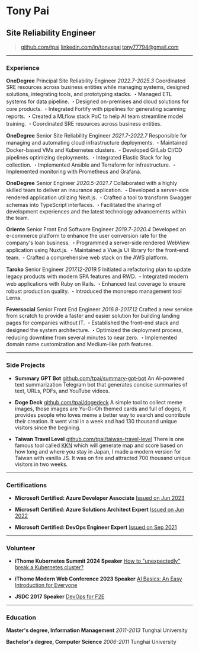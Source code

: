 # Tony Pai
## Site Reliability Engineer

> [github.com/tpai](https://github.com/tpai)
> [linkedin.com/in/tonyxpai](https://www.linkedin.com/in/tonyxpai/)
> [tony77794@gmail.com](mailto:tony77794@gmail.com)

------

### Experience

**OneDegree** Principal Site Reliability Engineer *2022.7-2025.3*
    Coordinated SRE resources across business entities while managing systems, designed solutions, integrating tools, and prototyping stacks.
    ・Managed ETL systems for data pipeline.
    ・Designed on-premises and cloud solutions for core products.
    ・Integrated Fortify with pipelines for generating scanning reports.
    ・Created a MLflow stack PoC to help AI team streamline model training.
    ・Coordinated SRE resources across business entities.

**OneDegree** Senior Site Reliability Engineer *2021.7-2022.7*
    Responsible for managing and automating cloud infrastructure deployments.
    ・Maintained Docker-based VMs and Kubernetes clusters.
    ・Developed GitLab CI/CD pipelines optimizing deployments.
    ・Integrated Elastic Stack for log collection.
    ・Implemented Ansible and Terraform for infrastructure.
    ・Implemented monitoring with Prometheus and Grafana.

**OneDegree** Senior Engineer *2020.5-2021.7*
    Collaborated with a highly skilled team to deliver an insurance application.
    ・Developed a server-side rendered application utilizing Next.js.
    ・Crafted a tool to transform Swagger schemas into TypeScript interfaces.
    ・Facilitated the sharing of development experiences and the latest technology advancements within the team.

**Oriente** Senior Front End Software Engineer  *2019.7-2020.4*
    Developed an e-commerce platform to enhance the user conversion rate for the company's loan business.
    ・Programmed a server-side rendered WebView application using Nuxt.js.
    ・Maintained a Vue.js UI library for the front-end team.
    ・Crafted a comprehensive web stack on the AWS platform.

**Taroko** Senior Engineer  *2017.12-2019.5*
    Initiated a refactoring plan to update legacy products with modern SPA features and RWD.
    ・Integrated modern web applications with Ruby on Rails.
    ・Enhanced test coverage to ensure robust production quality.
    ・Introduced the monorepo management tool Lerna.

**Feversocial** Senior Front End Engineer  *2016.8-2017.12*
    Crafted a new service from scratch to provide a faster and easier solution for building landing pages for companies without IT.
    ・Established the front-end stack and designed the system architecture.
    ・Optimized the deployment process, reducing downtime from several minutes to near zero.
    ・Implemented domain name customization and Medium-like path features.

------

### Side Projects

* **Summary GPT Bot**
    <a href="https://github.com/tpai/summary-gpt-bot" target="_blank">github.com/tpai/summary-gpt-bot</a>
    An AI-powered text summarization Telegram bot that generates concise summaries of text, URLs, PDFs, and YouTube videos.

* **Doge Deck**
    <a href="https://github.com/tpai/dogedeck" target="_blank">github.com/tpai/dogedeck</a>
    A simple tool to collect meme images, those images are Yu-Gi-Oh themed cards and full of doges, it provides people who loves meme a better way to search and contribute their creation. It went viral in a week and had 130 thousand unique visitors since the begining.

* **Taiwan Travel Level**
    <a href="https://github.com/tpai/taiwan-travel-level" target="_blank">github.com/tpai/taiwan-travel-level</a>
    There is one famous tool called <a href="https://uub.jp/kkn/" target="_blank">KKN</a> which will generate map and score based on how long and where you stay in Japan, I made a modern version for Taiwan with vanilla JS. It was on fire and attracted 700 thousand unique visitors in two weeks.

------

### Certifications

* **Microsoft Certified: Azure Developer Associate**
    <a href="https://learn.microsoft.com/api/credentials/share/en-us/tpai/43902CA3FF976EFB?sharingId=394F5F2744B18C24" target="_blank">Issued on Jun 2023</a>

* **Microsoft Certified: Azure Solutions Architect Expert**
    <a href="https://learn.microsoft.com/api/credentials/share/en-us/tpai/E039D997B8B1D1F5?sharingId=394F5F2744B18C24" target="_blank">Issued on Jun 2022</a>

* **Microsoft Certified: DevOps Engineer Expert**
    <a href="https://learn.microsoft.com/api/credentials/share/en-us/tpai/6BAD7DB9DF7A077C?sharingId=394F5F2744B18C24" target="_blank">Issued on Sep 2021</a>

------

### Volunteer

* **iThome Kubernetes Summit 2024 Speaker**
    <a href="https://hackmd.io/@tonypai/HyxfNOXeke#/" target="_blank">How to "unexpectedly" break a Kubernetes cluster?</a>

* **iThome Modern Web Conference 2023 Speaker**
    <a href="https://hackmd.io/@tonypai/ByOtjyXk6#/" target="_blank">AI Basics: An Easy Introduction for Everyone</a>

* **JSDC 2017 Speaker**
    <a href="https://slides.com/tonypai/devops-for-f2e" target="_blank">DevOps for F2E</a>

------

### Education

**Master's degree, Information Management** *2011-2013*
    Tunghai University

**Bachelor's degree, Computer Science** *2006-2011*
    Tunghai University
